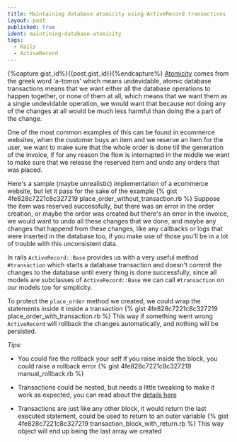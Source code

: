 ```yaml
---
title: Maintaining database atomicity using ActiveRecord transactions
layout: post
published: true
ident: maintining-database-atomicity
tags:
  - Rails
  - ActiveRecord
---
```

{%capture gist_id%}{{post.gist_id}}{%endcapture%}
[Atomicity][atomicity-wiki] comes from the greek word 'a-tomos' which means
undevidable, atomic database transactions means that we want either all the
database operations to happen together, or none of them at all, which means that
we want them as a single undevidable operation, we would want that because not
doing any of the changes at all would be much less harmful than doing the a
part of the change.
<!-- more -->
One of the most common examples of this can be found in ecommerce websites, when
the customer buys an item and we reserve an item for the user, we want to make
sure that the whole order is done till the generation of the invoice, if for any
reason the flow is interrupted in the middle we want to make sure that we
release the reserved item and undo any orders that was placed.

Here's a sample (maybe unrealistic) implementation of a ecommerce website, but
let it pass for the sake of the example
{% gist 4fe828c7221c8c327219 place_order_without_transaction.rb %}
Suppose the item was reserved successfully, but there was an error in the order
creation, or maybe the order was created but there's an error in the invoice, we
would want to undo all these changes that we done, and maybe any changes that
happend from these changes, like any callbacks or logs that were inserted in the
database too, if you make use of those you'll be in a lot of trouble with this
unconsistent data.

In rails `ActiveRecord::Base` provides us with a very useful method
`#transaction` which starts a database transaction and doesn't commit the
changes to the database until every thing is done successfully, since all models
are subclasses of `ActiveRecord::Base` we can call `#transaction` on our models
too for simplicity.

To protect the `place_order` method we created, we could wrap the statements
inside it inside a transaction
{% gist 4fe828c7221c8c327219 place_order_with_transaction.rb %}
This way if something went wrong `ActiveRecord` will rollback the changes
automatically, and nothing will be persisted.

*Tips:*

  - You could fire the rollback your self if you raise inside the block, you
    could raise a rollback error
    {% gist 4fe828c7221c8c327219 manual_rollback.rb %}


  - Transactions could be nested, but needs a little tweaking to make it work as
    expected, you can read about the [details here][nested-transactions]

  - Transactions are just like any other block, it would return the last executed
    statement, could be used to return to an outer variable
      {% gist 4fe828c7221c8c327219 transaction_block_with_return.rb %}
    This way object will end up being the last array we created



[atomicity-wiki]: https://en.wikipedia.org/wiki/Atomicity_%28database_systems%29
[nested-transactions]: http://api.rubyonrails.org/classes/ActiveRecord/Transactions/ClassMethods.html
